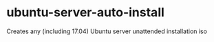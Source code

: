 # ubuntu-server-auto-install
Creates any (including 17.04) Ubuntu server unattended installation iso
